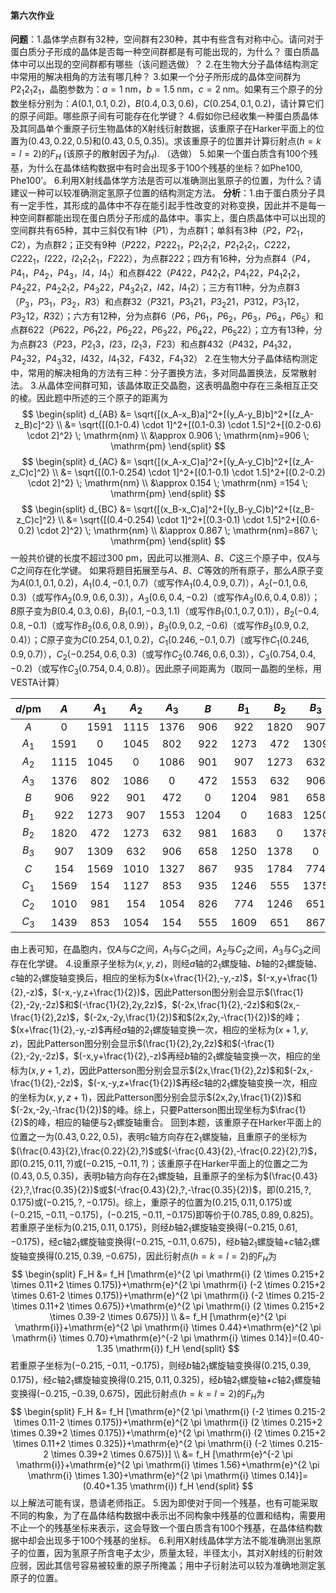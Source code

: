 #### 第六次作业 ####
**问题**：1.晶体学点群有32种，空间群有230种，其中有些含有对称中心。请问对于蛋白质分子形成的晶体是否每一种空间群都是有可能出现的，为什么？ 蛋白质晶体中可以出现的空间群都有哪些（该问题选做）？
2.在生物大分子晶体结构测定中常用的解决相角的方法有哪几种？
3.如果一个分子所形成的晶体空间群为$P2_1 2_1 2_1$，晶胞参数为：$a=1 \; \mathrm{nm}$，$b=1.5 \; \mathrm{nm}$，$c=2 \; \mathrm{nm}$。如果有三个原子的分数坐标分别为：$A(0.1, 0.1, 0.2)$，$B(0.4, 0.3, 0.6)$，$C(0.254, 0.1, 0.2)$，请计算它们的原子间距。哪些原子间有可能存在化学键？
4.假如你已经收集一种蛋白质晶体及其同晶单个重原子衍生物晶体的X射线衍射数据，该重原子在Harker平面上的位置为$(0.43, 0.22, 0.5)$和$(0.43, 0.5, 0.35)$。求该重原子的位置并计算衍射点$(h=k=l=2)$的$F_H$ (该原子的散射因子为$f_H$).  （选做）
5.如果一个蛋白质含有100个残基，为什么在晶体结构数据中有时会出现多于100个残基的坐标？如Phe100, Phe100’。
6.利用X射线晶体学方法是否可以准确测出氢原子的位置，为什么？请建议一种可以较准确测定氢原子位置的结构测定方法。
**分析**：1.由于蛋白质分子具有一定手性，其形成的晶体中不存在能引起手性改变的对称变换，因此并不是每一种空间群都能出现在蛋白质分子形成的晶体中。事实上，蛋白质晶体中可以出现的空间群共有65种，其中三斜仅有1种（$P1$），为点群$1$；单斜有3种（$P2$，$P2_1$，$C2$），为点群$2$；正交有9种（$P222$，$P222_1$，$P2_1 2_1 2$，$P2_1 2_1 2_1$，$C222$，$C222_1$，$I222$，$I2_1 2_1 2_1$，$F222$），为点群$222$；四方有16种，分为点群$4$（$P4$，$P4_1$，$P4_2$，$P4_3$，$I4$，$I4_1$）和点群$422$（$P422$，$P4 2_1 2$，$P4_1 22$，$P4_1 2_1 2$，$P4_2 22$，$P4_2 2_1 2$，$P4_3 22$，$P4_3 2_1 2$，$I42$，$I4_1 2$）；三方有11种，分为点群$3$（$P_3$，$P3_1$，$P3_2$，$R3$）和点群$32$（$P321$，$P3_1 21$，$P3_2 21$，$P312$，$P3_1 12$，$P3_2 12$，$R32$）；六方有12种，分为点群$6$（$P6$，$P6_1$，$P6_2$，$P6_3$，$P6_4$，$P6_5$）和点群$622$（$P622$，$P6_1 22$，$P6_2 22$，$P6_3 22$，$P6_4 22$，$P6_5 22$）；立方有13种，分为点群$23$（$P23$，$P2_1 3$，$I23$，$I2_1 3$，$F23$）和点群$432$（$P432$，$P4_1 32$，$P4_2 32$，$P4_3 32$，$I432$，$I4_1 32$，$F432$，$F4_1 32$）
2.在生物大分子晶体结构测定中，常用的解决相角的方法有三种：分子置换方法，多对同晶置换法，反常散射法。
3.从晶体空间群可知，该晶体取正交晶胞，这表明晶胞中存在三条相互正交的棱。因此题中所述的三个原子的距离为
$$
\begin{split} d_{AB} &= \sqrt{[(x_A-x_B)a]^2+[(y_A-y_B)b]^2+[(z_A-z_B)c]^2} \\ &= \sqrt{[(0.1-0.4) \cdot 1]^2+[(0.1-0.3) \cdot 1.5]^2+[(0.2-0.6) \cdot 2]^2} \; \mathrm{nm} \\ &\approx 0.906 \; \mathrm{nm}=906 \; \mathrm{pm} \end{split}
$$
$$
\begin{split} d_{AC} &= \sqrt{[(x_A-x_C)a]^2+[(y_A-y_C)b]^2+[(z_A-z_C)c]^2} \\ &= \sqrt{[(0.1-0.254) \cdot 1]^2+[(0.1-0.1) \cdot 1.5]^2+[(0.2-0.2) \cdot 2]^2} \; \mathrm{nm} \\ &\approx 0.154 \; \mathrm{nm} =154 \; \mathrm{pm} \end{split}
$$
$$
\begin{split} d_{BC} &= \sqrt{[(x_B-x_C)a]^2+[(y_B-y_C)b]^2+[(z_B-z_C)c]^2} \\ &= \sqrt{[(0.4-0.254) \cdot 1]^2+[(0.3-0.1) \cdot 1.5]^2+[(0.6-0.2) \cdot 2]^2} \; \mathrm{nm} \\ &\approx 0.867 \; \mathrm{nm}=867 \; \mathrm{pm} \end{split}
$$
一般共价键的长度不超过300 pm，因此可以推测$A$、$B$、$C$这三个原子中，仅$A$与$C$之间存在化学键。
如果将题目拓展至与$A$、$B$、$C$等效的所有原子，那么$A$原子变为$A(0.1, 0.1, 0.2)$，$A_1(0.4, -0.1, 0.7)$（或写作$A_1(0.4, 0.9, 0.7)$），$A_2(-0.1, 0.6, 0.3)$（或写作$A_2(0.9, 0.6, 0.3)$），$A_3(0.6, 0.4, -0.2)$（或写作$A_3(0.6, 0.4, 0.8)$）；$B$原子变为$B(0.4, 0.3, 0.6)$，$B_1(0.1, -0.3, 1.1)$（或写作$B_1(0.1, 0.7, 0.1)$），$B_2(-0.4, 0.8, -0.1)$（或写作$B_2(0.6, 0.8, 0.9)$），$B_3(0.9, 0.2, -0.6)$（或写作$B_3(0.9, 0.2, 0.4)$）；$C$原子变为$C(0.254, 0.1, 0.2)$，$C_1(0.246, -0.1, 0.7)$（或写作$C_1(0.246, 0.9, 0.7)$），$C_2(-0.254, 0.6, 0.3)$（或写作$C_2(0.746, 0.6, 0.3)$），$C_3(0.754, 0.4, -0.2)$（或写作$C_3(0.754, 0.4, 0.8)$）。因此原子间距离为（取同一晶胞的坐标，用VESTA计算）

| $d/\mathrm{pm}$ | $A$  | $A_1$ | $A_2$ | $A_3$ | $B$  | $B_1$ | $B_2$ | $B_3$ | $C$  | $C_1$ | $C_2$ | $C_3$ |
| :-------------: | :--: | :---: | :---: | :---: | :--: | :---: | :---: | :---: | :--: | :---: | :---: | :---: |
|       $A$       |  0   | 1591  | 1115  | 1376  | 906  |  922  | 1820  |  907  | 154  | 1569  | 1010  | 1439  |
|      $A_1$      | 1591 |   0   | 1045  |  802  | 922  | 1273  |  472  | 1309  | 1569 |  154  |  981  |  853  |
|      $A_2$      | 1115 | 1045  |   0   | 1086  | 901  |  907  | 1273  |  632  | 1010 | 1127  |  154  | 1054  |
|      $A_3$      | 1376 |  802  | 1086  |   0   | 472  | 1553  |  632  |  906  | 1327 |  853  | 1054  |  154  |
|       $B$       | 906  |  922  |  901  |  472  |  0   | 1204  |  981  |  658  | 867  |  935  |  826  |  555  |
|      $B_1$      | 922  | 1273  |  907  | 1553  | 1204 |   0   | 1683  | 1250  | 935  | 1246  |  774  | 1609  |
|      $B_2$      | 1820 |  472  | 1273  |  632  | 981  | 1683  |   0   | 1378  | 1784 |  555  | 1246  |  651  |
|      $B_3$      | 907  | 1309  |  632  |  906  | 658  | 1250  | 1378  |   0   | 774  | 1375  |  651  |  867  |
|       $C$       | 154  | 1569  | 1010  | 1327  | 867  |  935  | 1784  |  774  |  0   | 1562  |  919  | 1376  |
|      $C_1$      | 1569 |  154  | 1127  |  853  | 935  | 1246  |  555  | 1375  | 1562 |   0   | 1045  |  928  |
|      $C_2$      | 1010 |  981  |  154  | 1054  | 826  |  774  | 1246  |  651  | 919  | 1045  |   0   | 1044  |
|      $C_3$      | 1439 |  853  | 1054  |  154  | 555  | 1609  |  651  |  867  | 1376 |  928  | 1044  |   0   |

由上表可知，在晶胞内，仅$A$与$C$之间，$A_1$与$C_1$之间，$A_2$与$C_2$之间，$A_3$与$C_3$之间存在化学键。
4.设重原子坐标为$(x,y,z)$，则经$a$轴的$2_1$螺旋轴、$b$轴的$2_1$螺旋轴、$c$轴的$2_1$螺旋轴变换后，相应的坐标为$(x+\frac{1}{2},-y,-z)$，$(-x,y+\frac{1}{2},-z)$，$(-x,-y,z+\frac{1}{2})$，因此Patterson图分别会显示$(\frac{1}{2},-2y,-2z)$和$(-\frac{1}{2},2y,2z)$，$(-2x,\frac{1}{2},-2z)$和$(2x,-\frac{1}{2},2z)$，$(-2x,-2y,\frac{1}{2})$和$(2x,2y,-\frac{1}{2})$的峰；$(x+\frac{1}{2},-y,-z)$再经$a$轴的$2_1$螺旋轴变换一次，相应的坐标为$(x+1,y,z)$，因此Patterson图分别会显示$(\frac{1}{2},2y,2z)$和$(-\frac{1}{2},-2y,-2z)$，$(-x,y+\frac{1}{2},-z)$再经$b$轴的$2_1$螺旋轴变换一次，相应的坐标为$(x,y+1,z)$，因此Patterson图分别会显示$(2x,\frac{1}{2},2z)$和$(-2x,-\frac{1}{2},-2z)$，$(-x,-y,z+\frac{1}{2})$再经$c$轴的$2_1$螺旋轴变换一次，相应的坐标为$(x,y,z+1)$，因此Patterson图分别会显示$(2x,2y,\frac{1}{2})$和$(-2x,-2y,-\frac{1}{2})$的峰。综上，只要Patterson图出现坐标为$\frac{1}{2}$的峰，相应的轴便与$2_1$螺旋轴重合。
回到本题，该重原子在Harker平面上的位置之一为$(0.43, 0.22, 0.5)$，表明$c$轴方向存在$2_1$螺旋轴，且重原子的坐标为$(\frac{0.43}{2},\frac{0.22}{2},?)$或$(-\frac{0.43}{2},-\frac{0.22}{2},?)$，即$(0.215,0.11,?)$或$(-0.215,-0.11,?)$；该重原子在Harker平面上的位置之二为$(0.43, 0.5, 0.35)$，表明$b$轴方向存在$2_1$螺旋轴，且重原子的坐标为$(\frac{0.43}{2},?,\frac{0.35}{2})$或$(-\frac{0.43}{2},?,-\frac{0.35}{2})$，即$(0.215,?,0.175)$或$(-0.215,?,-0.175)$。综上，重原子的位置为$(0.215,0.11,0.175)$或$(-0.215,-0.11,-0.175)$，$(-0.215,-0.11,-0.175)$即等价于$(0.785,0.89,0.825)$。
若重原子坐标为$(0.215,0.11,0.175)$，则经$b$轴$2_1$螺旋轴变换得$(-0.215,0.61,-0.175)$，经$c$轴$2_1$螺旋轴变换得$(-0.215,-0.11,0.675)$，经$b$轴$2_1$螺旋轴+$c$轴$2_1$螺旋轴变换得$(0.215,0.39,-0.675)$，因此衍射点$(h=k=l=2)$的$F_H$为
$$
\begin{split} F_H &= f_H [\mathrm{e}^{2 \pi \mathrm{i} (2 \times 0.215+2 \times 0.11+2 \times 0.175)}+\mathrm{e}^{2 \pi \mathrm{i} (-2 \times 0.215+2 \times 0.61-2 \times 0.175)}+\mathrm{e}^{2 \pi \mathrm{i} (-2 \times 0.215-2 \times 0.11+2 \times 0.675)}+\mathrm{e}^{2 \pi \mathrm{i} (2 \times 0.215+2 \times 0.39-2 \times 0.675)}] \\ &= f_H [\mathrm{e}^{2 \pi \mathrm{i}}+\mathrm{e}^{2 \pi \mathrm{i} \times 0.44}+\mathrm{e}^{2 \pi \mathrm{i} \times 0.70}+\mathrm{e}^{-2 \pi \mathrm{i} \times 0.14}]=(0.40-1.35 \mathrm{i}) f_H \end{split}
$$
若重原子坐标为$(-0.215,-0.11,-0.175)$，则经$b$轴$2_1$螺旋轴变换得$(0.215,0.39,0.175)$，经$c$轴$2_1$螺旋轴变换得$(0.215,0.11,0.325)$，经$b$轴$2_1$螺旋轴+$c$轴$2_1$螺旋轴变换得$(-0.215,-0.39,0.675)$，因此衍射点$(h=k=l=2)$的$F_H$为
$$
\begin{split} F_H &= f_H [\mathrm{e}^{2 \pi \mathrm{i} (-2 \times 0.215-2 \times 0.11-2 \times 0.175)}+\mathrm{e}^{2 \pi \mathrm{i} (2 \times 0.215+2 \times 0.39+2 \times 0.175)}+\mathrm{e}^{2 \pi \mathrm{i} (2 \times 0.215+2 \times 0.11+2 \times 0.325)}+\mathrm{e}^{2 \pi \mathrm{i} (-2 \times 0.215-2 \times 0.39+2 \times 0.675)}] \\ &= f_H [\mathrm{e}^{-2 \pi \mathrm{i}}+\mathrm{e}^{2 \pi \mathrm{i} \times 1.56}+\mathrm{e}^{2 \pi \mathrm{i} \times 1.30}+\mathrm{e}^{2 \pi \mathrm{i} \times 0.14}]=(0.40+1.35 \mathrm{i}) f_H \end{split}
$$
以上解法可能有误，恳请老师指正。
5.因为即使对于同一个残基，也有可能采取不同的构象，为了在晶体结构数据中表示出不同构象中残基的位置和结构，需要用不止一个的残基坐标来表示，这会导致一个蛋白质含有100个残基，在晶体结构数据中却会出现多于100个残基的坐标。
6.利用X射线晶体学方法不能准确测出氢原子的位置，因为氢原子所含电子太少，质量太轻，半径太小，其对X射线的衍射效应弱，因此其信号容易被较重的原子所掩盖；用中子衍射法可以较为准确地测定氢原子的位置。